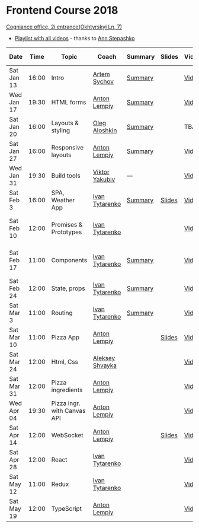 # Frontend Course 2018

[Cogniance office, 2i entrance(Okhtyrskyi Ln, 7)](https://www.google.com.ua/maps/place/Cogniance/@50.3963947,30.4776268,3a,75y,90t/data=!3m8!1e2!3m6!1sAF1QipNPSOCKpq5A83Q93pCGIVHskp7qsiRMItiL6hRl!2e10!3e12!6shttps:%2F%2Flh5.googleusercontent.com%2Fp%2FAF1QipNPSOCKpq5A83Q93pCGIVHskp7qsiRMItiL6hRl%3Dw203-h152-k-no!7i3264!8i2448!4m5!3m4!1s0x0:0x13cad83c9e96a625!8m2!3d50.396395!4d30.477627)

* [Playlist with all videos](https://www.youtube.com/playlist?list=PLQOMYiLTsYwfy6naCE_sPgQvcg8oApNyb) - thanks to [Ann Stepashko](https://github.com/xandzia)

Date       | Time  | Topic   | Coach   | Summary | Slides | Video | Home task
-----------|-------|---------|---------|---------|--------|-------|----------
Sat Jan 13 | 16:00 | Intro | [Artem Sychov](https://github.com/suchov) | [Summary](https://github.com/SerafimPoch/kottans_task_summary/blob/master/intro_summary.md) | | [Video](https://www.youtube.com/watch?v=EoggF4itgGc&t=362s) | [task](https://www.youtube.com/watch?v=3wZsafZ0UPk&t=10s)
Wed Jan 17 | 19:30 | HTML forms | [Anton Lempiy](https://github.com/lempiy) | [Summary](https://github.com/SerafimPoch/kottans_task_summary/blob/master/lecture_2.md) | | [Video](https://www.youtube.com/watch?v=8VRT4eh_Epc) | [task](https://github.com/kottans/frontend/blob/master/test11.md)
Sat Jan 20 | 16:00 | Layouts & styling | [Oleg Aloshkin](https://github.com/AleshaOleg) | [Summary]() | |TBA | [task]()
Sat Jan 27 | 16:00 | Responsive layouts | [Anton Lempiy](https://github.com/lempiy) | [Summary](https://github.com/SerafimPoch/kottans_task_summary/blob/master/lecture_3.md) | |[Video](https://www.youtube.com/watch?v=Jv8kyZY20Gk) | [task](https://github.com/kottans/frontend/blob/master/test12.md)
Wed Jan 31 | 19:30 | Build tools | [Viktor Yakubiv](https://github.com/viktor-yakubiv) | — | |[Video](https://youtu.be/ZmDX7Cci8Xo) | —
Sat Feb 3 | 16:00 | SPA, Weather App | [Ivan Tytarenko](https://github.com/zonzujiro) | [Summary](http://telegra.ph/Weather-application-02-03) | [Slides](https://sway.com/UEHexhVLvFthB6Mc) |[Video](https://www.youtube.com/watch?v=-kWftzqN6tU) | [task](https://github.com/kottans/frontend/blob/master/test10.md)
Sat Feb 10 | 12:00 | Promises & Prototypes | [Ivan Tytarenko](https://github.com/zonzujiro) |  |  |[Video](https://www.youtube.com/watch?v=54Z_4-99y-s) | [go on with Weather App](https://github.com/kottans/frontend/blob/master/test10.md)
Sat Feb 17 | 11:00 | Components | [Ivan Tytarenko](https://github.com/zonzujiro) | [Summary](http://telegra.ph/Itogi-po-seminaru-17022018-02-19) |  | [Video](https://www.youtube.com/watch?v=aMTViq405YU&feature=youtu.be) | [go on with Weather App](https://github.com/kottans/frontend/blob/master/test10.md)
Sat Feb 24 | 12:00 | State, props | [Ivan Tytarenko](https://github.com/zonzujiro) | [Summary](http://telegra.ph/Itogi-seminara-24022018-02-27) |  | [Video](https://youtu.be/kql_7UWk1WU) | 
Sat Mar 3 | 11:00 | Routing | [Ivan Tytarenko](https://github.com/zonzujiro) | [Summary](http://telegra.ph/Itogi-seminara-03032018-03-06) |  | [Video](https://www.youtube.com/watch?v=fMvgtmc57uY) | [task 13](https://github.com/kottans/frontend/blob/master/test13.md)
Sat Mar 10 | 11:00 | Pizza App | [Anton Lempiy](https://github.com/lempiy) |  | [Slides](http://slides.com/antonlempiy/deck-2#/) | [Video](https://www.youtube.com/watch?v=d9g5TWCcJ44) | 
Sat Mar 24 | 12:00 | Html, Css | [Aleksey Shvayka](https://github.com/shvaikalesh) |  | | [Video](https://youtu.be/HkyT6cvOwZk) | 
Sat Mar 31 | 12:00 | Pizza ingredients | [Anton Lempiy](https://github.com/lempiy) |  |  | [Video](https://www.youtube.com/watch?v=IWg1vAjINF0) | 
Wed Apr 04 | 19:30 | Pizza ingr. with Canvas API | [Anton Lempiy](https://github.com/lempiy) |  |  | [Video](https://www.youtube.com/watch?v=dlRGxgrbH5k) | [task 14](https://github.com/kottans/frontend/blob/master/test14.md)
Sat Apr 14 | 12:00 | WebSocket | [Anton Lempiy](https://github.com/lempiy) |  | [Slides](http://slides.com/antonlempiy/deck-3#/) | [Video](https://youtu.be/wNm-qnueGLI) |
Sat Apr 28 | 12:00 | React | [Ivan Tytarenko](https://github.com/zonzujiro) |  |  | [Video](https://youtu.be/bxihD3erHS0) | [task 15](https://github.com/kottans/frontend/blob/master/test15.md)
Sat May 12 | 11:00 | Redux | [Ivan Tytarenko](https://github.com/zonzujiro) |  |  | [Video](https://www.youtube.com/watch?v=_undBpsT2_8) | [task 16](https://github.com/kottans/frontend/blob/master/test16.md)
Sat May 19 | 12:00 | TypeScript | [Anton Lempiy](https://github.com/lempiy) |  |  | [Video](https://youtu.be/O9ks3kdHZ9o) |

